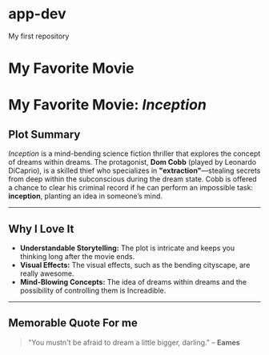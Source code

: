 # app-dev
 My first repository
# My Favorite Movie
# My Favorite Movie: *Inception*

## Plot Summary

*Inception* is a mind-bending science fiction thriller that explores the concept of dreams within dreams. The protagonist, **Dom Cobb** (played by Leonardo DiCaprio), is a skilled thief who specializes in **"extraction"**—stealing secrets from deep within the subconscious during the dream state. Cobb is offered a chance to clear his criminal record if he can perform an impossible task: **inception**, planting an idea in someone’s mind.

---

## Why I Love It

- **Understandable Storytelling:** The plot is intricate and keeps you thinking long after the movie ends.
- **Visual Effects:** The visual effects, such as the bending cityscape, are really awesome.
- **Mind-Blowing Concepts:** The idea of dreams within dreams and the possibility of controlling them is Increadible.

---

## Memorable Quote For me

> "You mustn't be afraid to dream a little bigger, darling." – **Eames**
